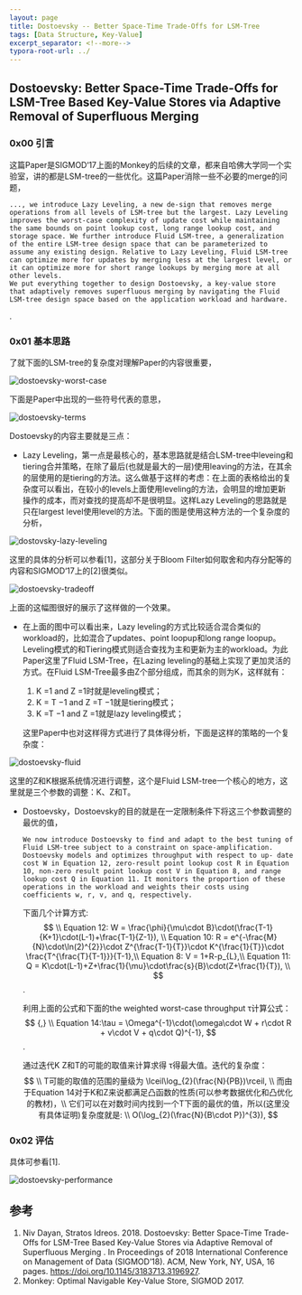 ```yaml
---
layout: page
title: Dostoevsky -- Better Space-Time Trade-Offs for LSM-Tree
tags: [Data Structure, Key-Value]
excerpt_separator: <!--more-->
typora-root-url: ../
---
```


## Dostoevsky: Better Space-Time Trade-Offs for LSM-Tree Based Key-Value Stores via Adaptive Removal of Superfluous Merging 

### 0x00 引言

  这篇Paper是SIGMOD‘17上面的Monkey的后续的文章，都来自哈佛大学同一个实验室，讲的都是LSM-tree的一些优化。这篇Paper消除一些不必要的merge的问题，

```
..., we introduce Lazy Leveling, a new de-sign that removes merge operations from all levels of LSM-tree but the largest. Lazy Leveling improves the worst-case complexity of update cost while maintaining the same bounds on point lookup cost, long range lookup cost, and storage space. We further introduce Fluid LSM-tree, a generalization of the entire LSM-tree design space that can be parameterized to assume any existing design. Relative to Lazy Leveling, Fluid LSM-tree can optimize more for updates by merging less at the largest level, or it can optimize more for short range lookups by merging more at all other levels.
We put everything together to design Dostoevsky, a key-value store that adaptively removes superfluous merging by navigating the Fluid LSM-tree design space based on the application workload and hardware. 
```

.

### 0x01 基本思路

了就下面的LSM-tree的复杂度对理解Paper的内容很重要，

![dostoevsky-worst-case](/assets/img/dostoevsky-worst-case.png)

下面是Paper中出现的一些符号代表的意思，

![dostoevsky-terms](/assets/img/dostoevsky-terms.png)

Dostoevsky的内容主要就是三点：

* Lazy Leveling，第一点是最核心的，基本思路就是结合LSM-tree中leveing和tiering合并策略，在除了最后(也就是最大的一层)使用leaving的方法，在其余的层使用的是tiering的方法。这么做基于这样的考虑：在上面的表格给出的复杂度可以看出，在较小的levels上面使用leveling的方法，会明显的增加更新操作的成本，而对查找的提高却不是很明显。这样Lazy Leveling的思路就是只在largest level使用level的方法。下面的图是使用这种方法的一个复杂度的分析，

![dostovsky-lazy-leveling](/assets/img/dostovsky-lazy-leveling.png)

 这里的具体的分析可以参看[1]，这部分关于Bloom Filter如何取舍和内存分配等的内容和SIGMOD‘17上的[2]很类似。

![dostoevsky-tradeoff](/assets/img/dostoevsky-tradeoff.png)

  上面的这幅图很好的展示了这样做的一个效果。

* 在上面的图中可以看出来，Lazy leveling的方式比较适合混合类似的workload的，比如混合了updates、point loopup和long range loopup。Leveling模式的和Tiering模式则适合查找为主和更新为主的workload。为此Paper这里了Fluid LSM-Tree，在Lazing leveling的基础上实现了更加灵活的方式。在Fluid LSM-Tree最多由Z个部分组成，而其余的则为K，这样就有：

  1. K =1 and Z =1时就是leveling模式；
  2. K = T −1 and Z =T −1就是tiering模式；
  3. K =T −1 and Z =1就是lazy leveling模式；

  这里Paper中也对这样得方式进行了具体得分析，下面是这样的策略的一个复杂度：

![dostoevsky-fluid](/assets/img/dostoevsky-fluid.png)

 这里的Z和K根据系统情况进行调整，这个是Fluid LSM-tree一个核心的地方，这里就是三个参数的调整：K、Z和T。

* Dostoevsky，Dostoevsky的目的就是在一定限制条件下将这三个参数调整的最优的值，

  ```
  We now introduce Dostoevsky to find and adapt to the best tuning of Fluid LSM-tree subject to a constraint on space-amplification. Dostoevsky models and optimizes throughput with respect to up- date cost W in Equation 12, zero-result point lookup cost R in Equation 10, non-zero result point lookup cost V in Equation 8, and range lookup cost Q in Equation 11. It monitors the proportion of these operations in the workload and weights their costs using coefficients w, r, v, and q, respectively. 
  ```

  下面几个计算方式:
  $$
  \\ Equation 12: W = \frac{\phi}{\mu\cdot B}\cdot(\frac{T-1}{K+1}\cdot(L-1)+\frac{T-1}{Z-1}),  \\ 
  Equation 10: R = e^{-\frac{M}{N}\cdot\ln(2)^{2}}\cdot Z^{\frac{T-1}{T}}\cdot K^{\frac{1}{T}}\cdot \frac{T^{\frac{T}{T-1}}}{T-1},\\
  Equation 8: V = 1+R-p_{L},\\
  Equation 11: Q = K\cdot(L-1)+Z+\frac{1}{\mu}\cdot\frac{s}{B}\cdot(Z+\frac{1}{T}), \\
  $$
  .

  利用上面的公式和下面的the weighted worst-case throughput τ计算公式：
  $$ {,}
  \\ Equation 14:\tau = \Omega^{-1}\cdot(\omega\cdot W + r\cdot R + v\cdot V + q\cdot Q)^{-1},
  $$
  .

  通过迭代K Z和T的可能的取值来计算求得 τ得最大值。迭代的复杂度：
  $$
  \\ T可能的取值的范围的量级为 \lceil\log_{2}(\frac{N}{PB})\rceil, \\
  而由于Equation 14对于K和Z来说都满足凸函数的性质(可以参考数据优化和凸优化的教材)，\\
  它们可以在对数时间内找到一个T下面的最优的值，所以(这里没有具体证明)复杂度就是: \\
  O(\log_{2}(\frac{N}{B\cdot P})^{3}),
  $$


### 0x02 评估

 具体可参看[1].

![dostoevsky-performance](/assets/img/dostoevsky-performance.png)

## 参考

1. Niv Dayan, Stratos Idreos. 2018. Dostoevsky: Better Space-Time Trade-Offs for LSM-Tree Based Key-Value Stores via Adaptive Removal of Superfluous Merging . In Proceedings of 2018 International Conference on Management of Data (SIGMOD’18). ACM, New York, NY, USA, 16 pages. https://doi.org/10.1145/3183713.3196927.
2. Monkey: Optimal Navigable Key-Value Store, SIGMOD 2017.

